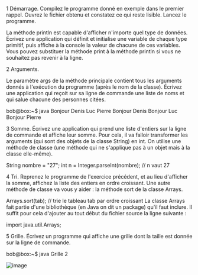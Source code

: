 1 Démarrage. 
Compilez le programme donné en exemple dans le premier rappel. Ouvrez le fichier obtenu et constatez ce qui reste lisible. Lancez le programme.

La méthode println est capable d'afficher n'importe quel type de données. Écrivez une application qui définit et initialise une variable de chaque type primitif, puis affiche à la console la valeur de chacune de ces variables. Vous pouvez substituer la méthode print à la méthode println si vous ne souhaitez pas revenir à la ligne.

2 Arguments. 

Le paramètre args de la méthode principale contient tous les arguments donnés à l'exécution du programme (après le nom de la classe). Écrivez une application qui reçoit sur sa ligne de commande une liste de noms et qui salue chacune des personnes citées.

bob@box:~$ java Bonjour Denis Luc Pierre
Bonjour Denis
Bonjour Luc
Bonjour Pierre

3 Somme. 
Écrivez une application qui prend une liste d'entiers sur la ligne de commande et affiche leur somme. Pour cela, il va falloir transformer les arguments (qui sont des objets de la classe String) en int. On utilise une méthode de classe (une méthode qui ne s'applique pas à un objet mais à la classe elle-même).

String nombre = "27";
int n = Integer.parseInt(nombre); // n vaut 27

4 Tri. 
Reprenez le programme de l'exercice précédent, et au lieu d'afficher la somme, affichez la liste des entiers en ordre croissant. Une autre méthode de classe va vous y aider : la méthode sort de la classe Arrays.

Arrays.sort(tab); // trie le tableau tab par ordre croissant
La classe Arrays fait partie d'une bibliothèque (en Java on dit un package) qu'il faut inclure. Il suffit pour cela d'ajouter au tout début du fichier source la ligne suivante :

import java.util.Arrays;

5 Grille. 
Écrivez un programme qui affiche une grille dont la taille est donnée sur la ligne de commande.

bob@box:~$ java Grille 2

![image](https://user-images.githubusercontent.com/69315804/153001855-68fac0e6-b83e-4bdb-8eff-731ac59891bd.png)

